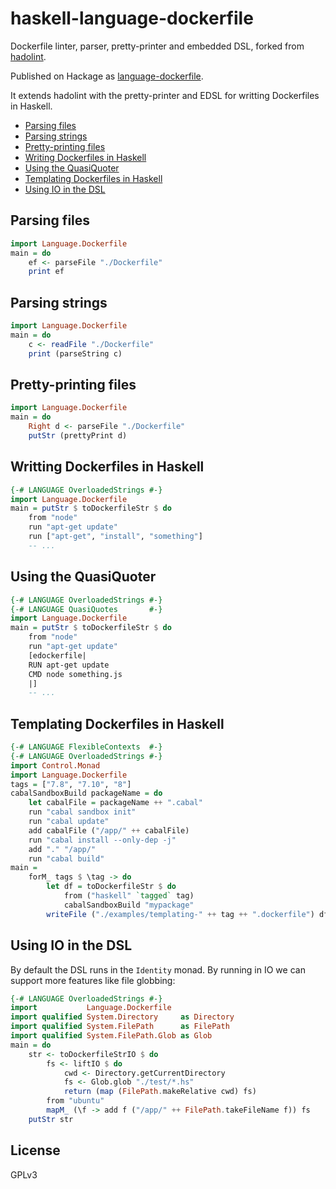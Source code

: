 # haskell-language-dockerfile
Dockerfile linter, parser, pretty-printer and embedded DSL, forked from
[hadolint](https://github.com/lukasmartinelli/hadolint).

Published on Hackage as [language-dockerfile](https://hackage.haskell.org/package/language-dockerfile).

It extends hadolint with the pretty-printer and EDSL for writting Dockerfiles in
Haskell.

- [Parsing files](#parsing-files)
- [Parsing strings](#parsing-strings)
- [Pretty-printing files](#pretty-printing-files)
- [Writing Dockerfiles in Haskell](#writing-dockerfiles-in-haskell)
- [Using the QuasiQuoter](#using-the-quasiquoter)
- [Templating Dockerfiles in Haskell](#templating-dockerfiles-in-haskell)
- [Using IO in the DSL](#using-io-in-the-dsl)

## Parsing files
```haskell
import Language.Dockerfile
main = do
    ef <- parseFile "./Dockerfile"
    print ef
```

## Parsing strings
```haskell
import Language.Dockerfile
main = do
    c <- readFile "./Dockerfile"
    print (parseString c)
```

## Pretty-printing files
```haskell
import Language.Dockerfile
main = do
    Right d <- parseFile "./Dockerfile"
    putStr (prettyPrint d)
```

## Writting Dockerfiles in Haskell
```haskell
{-# LANGUAGE OverloadedStrings #-}
import Language.Dockerfile
main = putStr $ toDockerfileStr $ do
    from "node"
    run "apt-get update"
    run ["apt-get", "install", "something"]
    -- ...
```

## Using the QuasiQuoter
```haskell
{-# LANGUAGE OverloadedStrings #-}
{-# LANGUAGE QuasiQuotes       #-}
import Language.Dockerfile
main = putStr $ toDockerfileStr $ do
    from "node"
    run "apt-get update"
    [edockerfile|
    RUN apt-get update
    CMD node something.js
    |]
    -- ...
```

## Templating Dockerfiles in Haskell
```haskell
{-# LANGUAGE FlexibleContexts  #-}
{-# LANGUAGE OverloadedStrings #-}
import Control.Monad
import Language.Dockerfile
tags = ["7.8", "7.10", "8"]
cabalSandboxBuild packageName = do
    let cabalFile = packageName ++ ".cabal"
    run "cabal sandbox init"
    run "cabal update"
    add cabalFile ("/app/" ++ cabalFile)
    run "cabal install --only-dep -j"
    add "." "/app/"
    run "cabal build"
main =
    forM_ tags $ \tag -> do
        let df = toDockerfileStr $ do
            from ("haskell" `tagged` tag)
            cabalSandboxBuild "mypackage"
        writeFile ("./examples/templating-" ++ tag ++ ".dockerfile") df
```

## Using IO in the DSL
By default the DSL runs in the `Identity` monad. By running in IO we can
support more features like file globbing:

```haskell
{-# LANGUAGE OverloadedStrings #-}
import           Language.Dockerfile
import qualified System.Directory     as Directory
import qualified System.FilePath      as FilePath
import qualified System.FilePath.Glob as Glob
main = do
    str <- toDockerfileStrIO $ do
        fs <- liftIO $ do
            cwd <- Directory.getCurrentDirectory
            fs <- Glob.glob "./test/*.hs"
            return (map (FilePath.makeRelative cwd) fs)
        from "ubuntu"
        mapM_ (\f -> add f ("/app/" ++ FilePath.takeFileName f)) fs
    putStr str
```

## License
GPLv3
